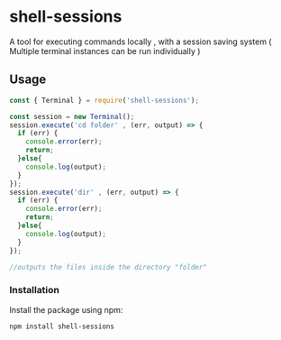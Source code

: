 # shell-sessions
A tool for executing commands locally , with a session saving system ( Multiple terminal instances can be run individually )
## Usage

```js
const { Terminal } = require('shell-sessions');

const session = new Terminal();
session.execute('cd folder' , (err, output) => {
  if (err) {
    console.error(err);
    return;
  }else{
    console.log(output);
  }
});
session.execute('dir' , (err, output) => {
  if (err) {
    console.error(err);
    return;
  }else{
    console.log(output);
  }
});

//outputs the files inside the directory "folder"
```

### Installation

Install the package using npm:

```bash
npm install shell-sessions
```
